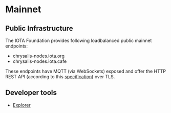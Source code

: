# Mainnet

## Public Infrastructure

The IOTA Foundation provides following loadbalanced public mainnet endpoints:

- chrysalis-nodes.iota.org
- chrysalis-nodes.iota.cafe

These endpoints have MQTT (via WebSockets) exposed and offer the HTTP REST API
(according to this [specification](https://editor.swagger.io/?url=https://raw.githubusercontent.com/rufsam/protocol-rfcs/master/text/0026-rest-api/rest-api.yaml))
over TLS.

## Developer tools

- [Explorer](https://explorer.iota.org/mainnet)

